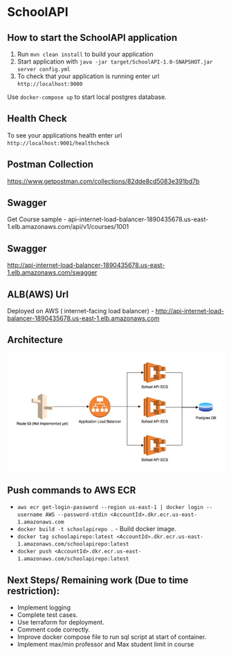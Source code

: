 # SchoolAPI

How to start the SchoolAPI application
---

1. Run `mvn clean install` to build your application
1. Start application with `java -jar target/SchoolAPI-1.0-SNAPSHOT.jar server config.yml`
1. To check that your application is running enter url `http://localhost:9000`

Use `docker-compose up` to start local postgres database.

Health Check
---

To see your applications health enter url `http://localhost:9001/healthcheck`

Postman Collection
---
https://www.getpostman.com/collections/82dde8cd5083e391bd7b

Swagger
---
Get Course sample - api-internet-load-balancer-1890435678.us-east-1.elb.amazonaws.com/api/v1/courses/1001

Swagger
---
 http://api-internet-load-balancer-1890435678.us-east-1.elb.amazonaws.com/swagger
 
ALB(AWS) Url
---
Deployed on AWS ( internet-facing load balancer) - http://api-internet-load-balancer-1890435678.us-east-1.elb.amazonaws.com

Architecture
---
![Alt text](doc/Arch_dia.jpg?raw=true "Arch_dia")

Push commands to AWS ECR
---
* `aws ecr get-login-password --region us-east-1 | docker login --username AWS --password-stdin <AccountId>.dkr.ecr.us-east-1.amazonaws.com`
* `docker build -t schoolapirepo .` - Build docker image.
* `docker tag schoolapirepo:latest <AccountId>.dkr.ecr.us-east-1.amazonaws.com/schoolapirepo:latest`
* `docker push <AccountId>.dkr.ecr.us-east-1.amazonaws.com/schoolapirepo:latest`

Next Steps/ Remaining work (Due to time restriction):
---
* Implement logging
* Complete test cases.
* Use terraform for deployment.
* Comment code correctly.
* Improve docker compose file to run sql script at start of container.
* Implement max/min professor and Max student limit in course
